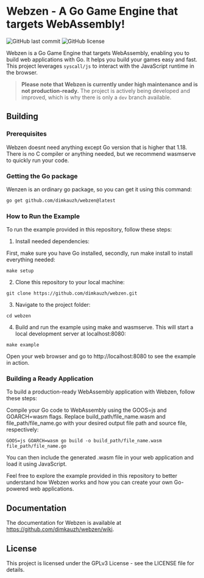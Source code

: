 # Webzen - A Go Game Engine that targets WebAssembly!

![GitHub last commit](https://img.shields.io/github/last-commit/dimkauzh/webzen)
![GitHub license](https://img.shields.io/github/license/dimkauzh/webzen)

Webzen is a Go Game Engine that targets WebAssembly, enabling you to build web applications with Go. It helps you build your games easy and fast. This project leverages `syscall/js` to interact with the JavaScript runtime in the browser.

> **Please note that Webzen is currently under high maintenance and is not production-ready.** The project is actively being developed and improved, which is why there is only a `dev` branch available.

## Building

### Prerequisites
Webzen doesnt need anything except Go version that is higher that 1.18. There is no C compiler or anything needed, but we recommend wasmserve to quickly run your code.

### Getting the Go package
Wenzen is an ordinary go package, so you can get it using this command:
```bash
go get github.com/dimkauzh/webzen@latest
```

### How to Run the Example

To run the example provided in this repository, follow these steps:
1. Install needed dependencies:

First, make sure you have Go installed, secondly, run make install to install everything needed:

```shell
make setup
```

2. Clone this repository to your local machine:

```shell
git clone https://github.com/dimkauzh/webzen.git
```
3. Navigate to the project folder:

```shell
cd webzen
```
4. Build and run the example using make and wasmserve. This will start a local development server at localhost:8080:
```shell
make example
```
Open your web browser and go to http://localhost:8080 to see the example in action.

### Building a Ready Application
To build a production-ready WebAssembly application with Webzen, follow these steps:

Compile your Go code to WebAssembly using the GOOS=js and GOARCH=wasm flags. Replace build_path/file_name.wasm and file_path/file_name.go with your desired output file path and source file, respectively:

```shell
GOOS=js GOARCH=wasm go build -o build_path/file_name.wasm file_path/file_name.go
```
You can then include the generated .wasm file in your web application and load it using JavaScript.

Feel free to explore the example provided in this repository to better understand how Webzen works and how you can create your own Go-powered web applications.

## Documentation
The documentation for Webzen is available at https://github.com/dimkauzh/webzen/wiki.


## License
This project is licensed under the GPLv3 License - see the LICENSE file for details.
